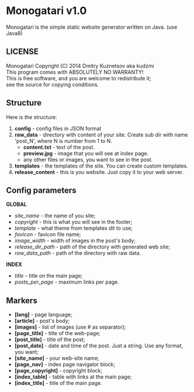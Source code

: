 Monogatari v1.0
==========
Monogatari is the simple static website generator written on Java. (use Java8)


LICENSE
-------
Monogatari  Copyright (C) 2014  Dmitry Kuznetsov aka kudzmi  
This program comes with ABSOLUTELY NO WARRANTY!  
This is free software, and you are welcome to redistribute it;  
see the source for copying conditions.  
 
Structure
---------
 
 Here is the structure:

1. **config** - config files in JSON format
2. **raw_data** - directory with content of your site. Create sub dir with name 'post_N', where N is number from 1 to N.
    * **content.txt** - text of the post.
    * **preview.jpg** - image that you will see at index page.
    * any other files or images, you want to see in the post.
3. **templates** - the templates of the site. You can create custom templates.    
4. **release_content** - this is you website. Just copy it to your web server.

Config parameters
-----------------

**GLOBAL**

* *site_name* - the name of you site;
* *copyright* - this is what you will see in the footer;
* *template* - what theme from templates dit to use;
* *favicon* - favicon file name;
* *image_width* - width of images in the post's body;
* *release_dir_path* - path of the directory with generated web site;
* *raw_data_path* - path of the directory with raw data.

**INDEX**

* *title* - title on the main page;
* *posts_per_page* - maximum links per page.

Markers
-------

* **[lang]** - page language;
* **[article]** - post's body;
* **[images]** - list of images (use # as separator);
* **[page_title]** - title of the web-page;
* **[post_title]** - title of the post;
* **[post_date]** - date and time of the post. Just a string. Use any format, you want;
* **[site_name]** - your web-site name;
* **[page_nav]** - index page navigator block;
* **[page_copyright]** - copyright block;
* **[index_table]** - table with links at the main page;
* **[index_title]** - title of the main page.